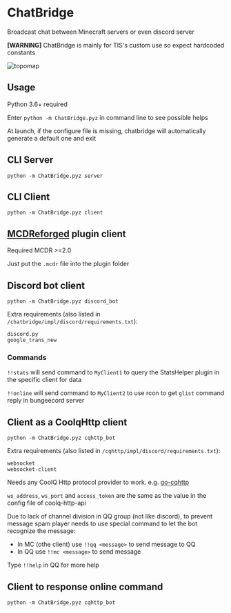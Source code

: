 # ChatBridge

Broadcast chat between Minecraft servers or even discord server

**[WARNING]** ChatBridge is mainly for TIS's custom use so expect  hardcoded constants

![topomap](https://raw.githubusercontent.com/TISUnion/ChatBridge/master/topomap.png)

## Usage

Python 3.6+ required

Enter `python -m ChatBridge.pyz` in command line to see possible helps

At launch, if the configure file is missing, chatbridge will automatically generate a default one and exit

## CLI Server

```
python -m ChatBridge.pyz server
```

## CLI Client

```
python -m ChatBridge.pyz client
```

## [MCDReforged](https://github.com/Fallen-Breath/MCDReforged) plugin client

Required MCDR >=2.0

Just put the `.mcdr` file into the plugin folder

## Discord bot client

`python -m ChatBridge.pyz discord_bot`

Extra requirements (also listed in `/chatbridge/impl/discord/requirements.txt`):

```
discord.py
google_trans_new
```

### Commands

`!!stats` will send command to `MyClient1` to query the StatsHelper plugin in the specific client for data

`!!online` will send command to `MyClient2` to use rcon to get `glist` command reply in bungeecord server

## Client as a CoolqHttp client

```
python -m ChatBridge.pyz cqhttp_bot
```

Extra requirements (also listed in `/cqhttp/impl/discord/requirements.txt`):

```
websocket
websocket-client
```

Needs any CoolQ Http protocol provider to work. e.g. [go-cqhttp](https://github.com/Mrs4s/go-cqhttp)

`ws_address`, `ws_port` and `access_token` are the same as the value in the config file of coolq-http-api

Due to lack of channel division in QQ group (not like discord), to prevent message spam player needs to use special command to let the bot recognize the message:

- In MC (othe client) use `!!qq <message>` to send message to QQ
- In QQ use `!!mc <message>` to send message

Type `!!help` in QQ for more help

## Client to response online command

```
python -m ChatBridge.pyz cqhttp_bot
```
